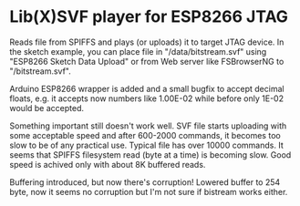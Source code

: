 # Lib(X)SVF player for ESP8266 JTAG

Reads file from SPIFFS and plays (or uploads) it to
target JTAG device. In the sketch example, you can
place file in "/data/bitstream.svf" 
using "ESP8266 Sketch Data Upload" or from Web
server like FSBrowserNG to "/bitstream.svf".

Arduino ESP8266 wrapper is added and a small bugfix
to accept decimal floats, e.g. it accepts now numbers
like 1.00E-02 while before only 1E-02 would be accepted.

Something important still doesn't work well.
SVF file starts uploading with some acceptable 
speed and after 600-2000 commands, it becomes
too slow to be of any practical use. Typical 
file has over 10000 commands. It seems that
SPIFFS filesystem read (byte at a time) is becoming
slow. Good speed is achived only with about 8K
buffered reads.

Buffering introduced, but now there's corruption!
Lowered buffer to 254 byte, now it seems no corruption
but I'm not sure if bistream works either.

